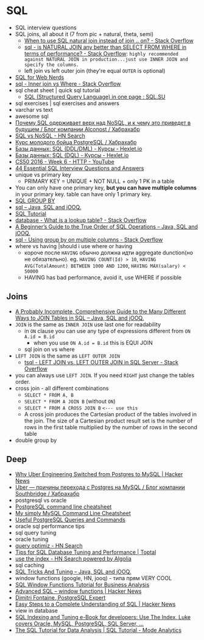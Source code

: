 # SQL
- SQL interview questions
- SQL joins, all about it (7 from pic + natural, theta, semi)
    - [When to use SQL natural join instead of join .. on? - Stack Overflow](https://stackoverflow.com/questions/10510952/when-to-use-sql-natural-join-instead-of-join-on)
    - [sql - is NATURAL JOIN any better than SELECT FROM WHERE in terms of performance? - Stack Overflow](https://stackoverflow.com/questions/3063107/is-natural-join-any-better-than-select-from-where-in-terms-of-performance): `highly recommended against NATURAL JOIN in production...just use INNER JOIN and specify the columns.`
    - left join vs left outer join (they're equal `OUTER` is optional)
- [SQL for Web Nerds](http://philip.greenspun.com/sql/)
- [sql - Inner join vs Where - Stack Overflow](https://stackoverflow.com/questions/121631/inner-join-vs-where)
- sql cheat sheet | quick sql tutorial
    - [SQL (Structured Query Language) in one page : SQL.SU](http://www.cheat-sheets.org/sites/sql.su/)
- sql exercises | sql exercises and answers
- varchar vs text
- awesome sql
- [Почему SQL одерживает верх над NoSQL, и к чему это приведет в будущем / Блог компании Alconost / Хабрахабр](https://habrahabr.ru/company/alconost/blog/340372/)
- [SQL vs NoSQL - HN Search](https://hn.algolia.com/?query=sql%20vs%20nosql&sort=byPopularity&prefix&page=0&dateRange=all&type=story)
- [Курс молодого бойца PostgreSQL / Хабрахабр](https://habrahabr.ru/post/340460/)
- [Базы данных: SQL (DDL/DML) - Курсы - Hexlet.io](https://ru.hexlet.io/courses/postgresql-ddl)
- [Базы данных: SQL (DQL) - Курсы - Hexlet.io](https://ru.hexlet.io/courses/sql-dql)
- [CS50 2016 - Week 6 - HTTP - YouTube](https://www.youtube.com/watch?v=6iXhAZKOVGE)
- [44 Essential SQL Interview Questions and Answers](https://www.toptal.com/sql/interview-questions)
- unique vs primary key
    - PRIMARY KEY = UNIQUE + NOT NULL + only 1 PK in a table
- You can only have one primary key, **but you can have multiple columns** in your primary key. table can have only 1 primary key. 
- [SQL GROUP BY](http://www.sql-tutorial.com/sql-group-by-sql-tutorial/)
- [sql – Java, SQL and jOOQ.](https://blog.jooq.org/tag/sql/)
- [SQL Tutorial](https://www.w3schools.com/sql/default.asp)
- [database - What is a lookup table? - Stack Overflow](https://stackoverflow.com/questions/3419847/what-is-a-lookup-table)
- [A Beginner’s Guide to the True Order of SQL Operations – Java, SQL and jOOQ.](https://blog.jooq.org/2016/12/09/a-beginners-guide-to-the-true-order-of-sql-operations/)
- [sql - Using group by on multiple columns - Stack Overflow](https://stackoverflow.com/questions/2421388/using-group-by-on-multiple-columns)
- where vs having |should i use where or having
    - короче после `HAVING` обычно должна идти aggregate dunction(но не обязательно). eg. `HAVING COUNT(Id) > 10`, `HAVING AVG(TotalAmount) BETWEEN 1000 AND 1200`, `HAVING MAX(salary) < 50000`
    - HAVING has bad performance, avoid it, use WHERE if possible

## Joins
- [A Probably Incomplete, Comprehensive Guide to the Many Different Ways to JOIN Tables in SQL – Java, SQL and jOOQ.](https://blog.jooq.org/2017/01/12/a-probably-incomplete-comprehensive-guide-to-the-many-different-ways-to-join-tables-in-sql/)
- `JOIN` is the same as `INNER JOIN` use last one for readability
    - in `ON` clause you can use any type of expressions different from `ON A.id = B.id`
        - when you use `ON A.id = B.id` this is EQUI JOIN
    - sql join on vs where
- `LEFT JOIN` is the same as `LEFT OUTER JOIN` 
    - [tsql - LEFT JOIN vs. LEFT OUTER JOIN in SQL Server - Stack Overflow](https://stackoverflow.com/questions/406294/left-join-vs-left-outer-join-in-sql-server)
- you can always use `LEFT JOIN`. If you need `RIGHT` just change the tables order.
- cross join - all different combinations
    - `SELECT * FROM A, B`
    - `SELECT * FROM A JOIN B` (without `ON`)
    - `SELECT * FROM A CROSS JOIN B`  `<--- use this`
    - A cross join produces the Cartesian product of the tables involved in the join. The size of a Cartesian product result set is the number of rows in the first table multiplied by the number of rows in the second table
- double group by    

## Deep
- [Why Uber Engineering Switched from Postgres to MySQL | Hacker News](https://news.ycombinator.com/item?id=12166585)
- [Uber — причины перехода с Postgres на MySQL / Блог компании Southbridge / Хабрахабр](https://habrahabr.ru/company/southbridge/blog/322624/)
- postgresql vs oracle
- [PostgreSQL command line cheatsheet](https://gist.github.com/Kartones/dd3ff5ec5ea238d4c546)
- [My simply MySQL Command Line Cheatsheet](https://gist.github.com/hofmannsven/9164408)
- [Useful PostgreSQL Queries and Commands](https://gist.github.com/rgreenjr/3637525)
- oracle sql performance tips
- sql query tuning
- oracle tuning
- [query optimiz - HN Search](https://hn.algolia.com/?query=query%20optimiz&sort=byPopularity&prefix&page=0&dateRange=all&type=story)
- [Tips for SQL Database Tuning and Performance | Toptal](https://www.toptal.com/sql/sql-database-tuning-for-developers)
- [use the index - HN Search powered by Algolia](https://hn.algolia.com/?query=use%20the%20index&sort=byPopularity&prefix&page=0&dateRange=all&type=story)
- sql caching
- [SQL Tricks And Tuning – Java, SQL and jOOQ.](https://blog.jooq.org/sql/)
- window functions (google, HN, jooq) - типа прям VERY COOL
- [SQL Window Functions Tutorial for Business Analysis](https://blog.statsbot.co/sql-window-functions-tutorial-b5075b87d129)
- [Advanced SQL – window functions | Hacker News](https://news.ycombinator.com/item?id=15661378)
- [Dimitri Fontaine, PostgreSQL Expert](http://tapoueh.org/)
- [Easy Steps to a Complete Understanding of SQL | Hacker News](https://news.ycombinator.com/item?id=6319870)
- view in database
- [SQL Indexing and Tuning e-Book for developers: Use The Index, Luke covers Oracle, MySQL, PostgreSQL, SQL Server, ...](http://use-the-index-luke.com/)
- [The SQL Tutorial for Data Analysis | SQL Tutorial - Mode Analytics](https://community.modeanalytics.com/sql/tutorial/introduction-to-sql/)
